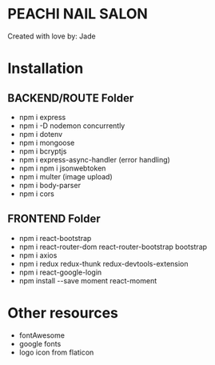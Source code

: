 # PEACHI NAIL SALON

Created with love by: Jade

# Installation

## BACKEND/ROUTE Folder

- npm i express
- npm i -D nodemon concurrently
- npm i dotenv
- npm i mongoose
- npm i bcryptjs
- npm i express-async-handler (error handling)
- npm i npm i jsonwebtoken
- npm i multer (image upload)
- npm i body-parser
- npm i cors

## FRONTEND Folder

- npm i react-bootstrap
- npm i react-router-dom react-router-bootstrap bootstrap
- npm i axios
- npm i redux redux-thunk redux-devtools-extension
- npm i react-google-login
- npm install --save moment react-moment

# Other resources

- fontAwesome
- google fonts
- logo icon from flaticon
